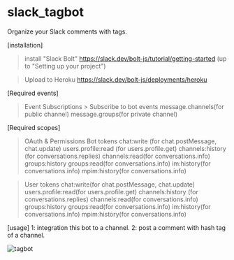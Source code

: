 # slack_tagbot
Organize your Slack comments with tags.

[installation]
> install "Slack Bolt"
https://slack.dev/bolt-js/tutorial/getting-started
(up to "Setting up your project")

> Upload to Heroku
https://slack.dev/bolt-js/deployments/heroku


[Required events]
>Event Subscriptions > Subscribe to bot events
  message.channels(for public channel)
  message.groups(for private channel)
  

[Required scopes]
>OAuth & Permissions
>Bot tokens
  chat:write (for chat.postMessage, chat.update)
  users.profile:read (for users.profile.get)
  channels:history (for conversations.replies)
  channels:read(for conversations.info)
  groups:history
  groups:read(for conversations.info)
  im:history(for conversations.info)
  mpim:history(for conversations.info)
  
>User tokens
  chat:write(for chat.postMessage, chat.update)
  users.profile:read(for users.profile.get)
  channels:history (for conversations.replies)
  channels:read(for conversations.info)
  groups:history
  groups:read(for conversations.info)
  im:history(for conversations.info)
  mpim:history(for conversations.info)
  
 
 [usage]
 1: integration this bot to a channel.
 2: post a comment with hash tag of a channel.

![tagbot](https://user-images.githubusercontent.com/62285965/169650961-40f96802-9693-4dcf-9b6c-0b66f7e075ae.png)
